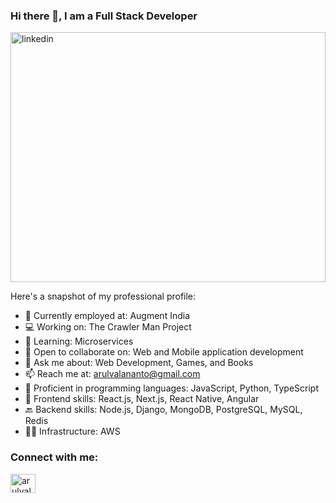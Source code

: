 ### Hi there 👋, I am a Full Stack Developer

<img src='https://miro.medium.com/v2/resize:fit:3840/1*bil55k1_gVH82KYeeX6X6Q.gif' alt='linkedin' width="100%" height='400'>

Here's a snapshot of my professional profile:

- 🔭 Currently employed at: Augment India
- 💻 Working on: The Crawler Man Project
- 🌱 Learning: Microservices
- 👯 Open to collaborate on: Web and Mobile application development
- 💬 Ask me about: Web Development, Games, and Books
- 📫 Reach me at: arulvalananto@gmail.com
- 🤖 Proficient in programming languages: JavaScript, Python, TypeScript
- 🚀 Frontend skills: React.js, Next.js, React Native, Angular
- 🔙 Backend skills: Node.js, Django, MongoDB, PostgreSQL, MySQL, Redis
- 👨‍💻 Infrastructure: AWS

<h3 align="left">Connect with me:</h3>
<p align="left">
<a href="https://medium.com/@arulvalananto" target="_blank"><img align="center" src="https://raw.githubusercontent.com/rahuldkjain/github-profile-readme-generator/master/src/images/icons/Social/medium.svg" alt="arulvalananto" height="30" width="40" /></a>
</p>
